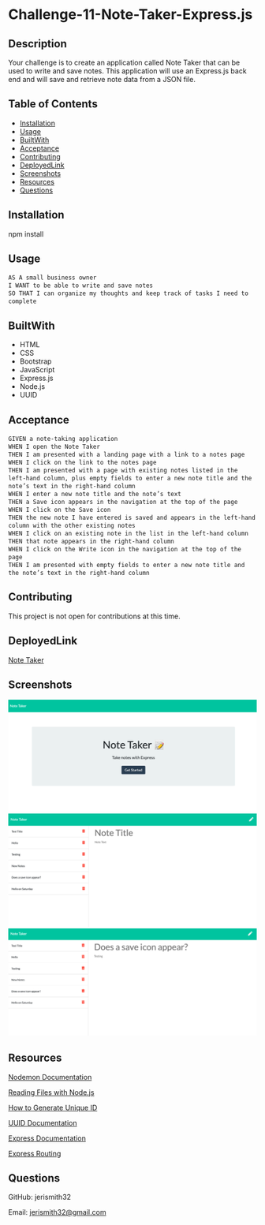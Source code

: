 # Challenge-11-Note-Taker-Express.js

  ## Description
  Your challenge is to create an application called Note Taker that can be used to write and save notes. This application will use an Express.js back end and will save and retrieve note data from a JSON file.

  ## Table of Contents 
  * [Installation](#installation)
  * [Usage](#usage)
  * [BuiltWith](#builtwith)
  * [Acceptance](#acceptance)
  * [Contributing](#contributing)
  * [DeployedLink](#deployedlink)
  * [Screenshots](#screenshots)
  * [Resources](#resources)
  * [Questions](#questions)


  ## Installation
  npm install

  ## Usage
  ```
  AS A small business owner
  I WANT to be able to write and save notes
  SO THAT I can organize my thoughts and keep track of tasks I need to complete
  ```

  ## BuiltWith
  * HTML
  * CSS
  * Bootstrap
  * JavaScript
  * Express.js
  * Node.js
  * UUID

  ## Acceptance
  ```
  GIVEN a note-taking application
  WHEN I open the Note Taker
  THEN I am presented with a landing page with a link to a notes page
  WHEN I click on the link to the notes page
  THEN I am presented with a page with existing notes listed in the left-hand column, plus empty fields to enter a new note title and the note’s text in the right-hand column
  WHEN I enter a new note title and the note’s text
  THEN a Save icon appears in the navigation at the top of the page
  WHEN I click on the Save icon
  THEN the new note I have entered is saved and appears in the left-hand column with the other existing notes
  WHEN I click on an existing note in the list in the left-hand column
  THEN that note appears in the right-hand column
  WHEN I click on the Write icon in the navigation at the top of the page
  THEN I am presented with empty fields to enter a new note title and the note’s text in the right-hand column
  ```

  ## Contributing
  This project is not open for contributions at this time.

  ## DeployedLink
  [Note Taker](https://jerismith32.github.io/challenge-11-note-taker/)

  ## Screenshots
  ![Home Page](public/assets/images/HomePage.png)
  ![Adding a New Note](public/assets/images/Adding.png)
  ![Viewing a Saved Note](public/assets/images/SavedNote.png)

  ## Resources
  
  [Nodemon Documentation](https://www.npmjs.com/package/nodemon)

  [Reading Files with Node.js](https://nodejs.dev/learn/reading-files-with-nodejs)

  [How to Generate Unique ID](https://dev.to/rahmanfadhil/how-to-generate-unique-id-in-javascript-1b13)

  [UUID Documentation](https://www.npmjs.com/package/uuid)

  [Express Documentation](https://expressjs.com/en/4x/api.html)

  [Express Routing](https://expressjs.com/en/starter/basic-routing.html)

  ## Questions
  GitHub: jerismith32

  Email: jerismith32@gmail.com
